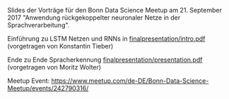 Slides der Vorträge für den Bonn Data Science Meetup am 21. September 2017 "Anwendung rückgekoppelter neuronaler Netze in der Sprachverarbeitung".

Einführung zu LSTM Netzen und RNNs in [finalpresentation/intro.pdf](finalpresentation/intro.pdf) (vorgetragen von Konstantin Tieber)

Ende zu Ende Spracherkennung [finalpresentation/presentation.pdf](finalpresentation/presentation.pdf) (vorgetragen von Moritz Wolter)

Meetup Event: https://www.meetup.com/de-DE/Bonn-Data-Science-Meetup/events/242790316/
